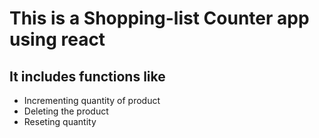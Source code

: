 # This is a Shopping-list Counter app using react

## It includes functions like 
- Incrementing quantity of product
- Deleting the product
- Reseting quantity

